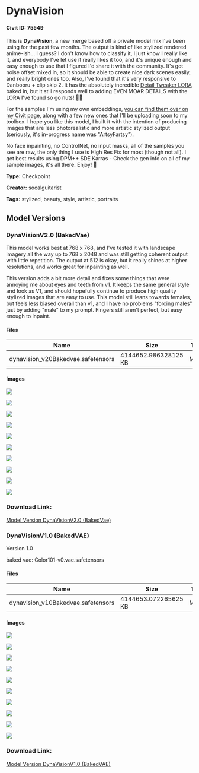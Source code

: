 # DynaVision

#### Civit ID: 75549

<p>This is <strong>DynaVision</strong>, a new merge based off a private model mix I've been using for the past few months. The output is kind of like stylized rendered anime-ish... I guess? I don't know how to classify it, I just know I really like it, and everybody I've let use it really likes it too, and it's unique enough and easy enough to use that I figured I'd share it with the community. It's got noise offset mixed in, so it should be able to create nice dark scenes easily, and really bright ones too. Also, I've found that it's very responsive to Danbooru + clip skip 2.  It has the absolutely incredible <a rel="ugc" href="https://civitai.com/models/58390/detail-tweaker-lora-lora">Detail Tweaker LORA</a> baked in, but it still responds well to adding EVEN MOAR DETAILS with the LORA I've found so go nuts! 🥜🥜</p><p></p><p>For the samples I'm using my own embeddings, <a rel="ugc" href="https://civitai.com/user/socalguitarist/models">you can find them over on my Civit page</a>, along with a few new ones that I'll be uploading soon to my toolbox. I hope you like this model, I built it with the intention of producing images that are less photorealistic and more artistic stylized output (seriously, it's in-progress name was "ArtsyFartsy"). </p><p></p><p>No face inpainting, no ControlNet, no input masks, all of the samples you see are raw, the only thing I use is High Res Fix for most (though not all). I get best results using DPM++ SDE Karras - Check the gen info on all of my sample images, it's all there.  Enjoy! 💖</p>

**Type:** Checkpoint

**Creator:** socalguitarist

**Tags:** stylized, beauty, style, artistic, portraits

## Model Versions

### DynaVisionV2.0 (BakedVae)

<p>This model works best at 768 x 768, and I've tested it with landscape imagery all the way up to 768 x 2048 and was still getting coherent output with little repetition.  The output at 512 is okay, but it really shines at higher resolutions, and works great for inpainting as well.</p><p>This version adds a bit more detail and fixes some things that were annoying me about eyes and teeth from v1. It keeps the same general style and look as V1, and should hopefully continue to produce high quality stylized images that are easy to use.  This model still leans towards females, but feels less biased overall than v1, and I have no problems "forcing males" just by adding "male" to my prompt. Fingers still aren't perfect, but easy enough to inpaint.  </p>

#### Files

| Name | Size | Type | Format | Download Url | AutoV1 | AutoV2 | SHA256 | CRC32 | BLAKE3 |
| --- | --- | --- | --- | --- | --- | --- | --- | --- | --- |
| dynavision_v20Bakedvae.safetensors | 4144652.986328125 KB | Model | SafeTensor | https://civitai.com/api/download/models/87888 | D139F73E | 3574EE4899 | 3574EE48997ACACE773FC09A61A11C8F7E30CE8E61127E457DBF8855B363EC89 | 659929C1 | 5FCE76194C053D202757004786D1E438A2D78E8AC8E6DF1CDE22846EF3B095B7 |

#### Images

<p><img src="https://image.civitai.com/xG1nkqKTMzGDvpLrqFT7WA/58152780-28e5-40a0-a066-a36912f157af/width=450/1008955.jpeg" /></p>

<p><img src="https://image.civitai.com/xG1nkqKTMzGDvpLrqFT7WA/efb5e391-6f34-4ebb-b486-7d6b62612388/width=450/1008976.jpeg" /></p>

<p><img src="https://image.civitai.com/xG1nkqKTMzGDvpLrqFT7WA/8697e35e-f686-400f-b022-00335ad38848/width=450/1008977.jpeg" /></p>

<p><img src="https://image.civitai.com/xG1nkqKTMzGDvpLrqFT7WA/43da847b-6808-4169-9f78-093a2c0f8444/width=450/1008978.jpeg" /></p>

<p><img src="https://image.civitai.com/xG1nkqKTMzGDvpLrqFT7WA/19f44e79-6fd2-4b5f-a02e-fed1c2162136/width=450/1008980.jpeg" /></p>

<p><img src="https://image.civitai.com/xG1nkqKTMzGDvpLrqFT7WA/0b2d50d7-0f58-4ba4-979c-99ab8a256462/width=450/1008990.jpeg" /></p>

<p><img src="https://image.civitai.com/xG1nkqKTMzGDvpLrqFT7WA/0f2188ce-5985-469a-a176-1604f4532c33/width=450/1008991.jpeg" /></p>

<p><img src="https://image.civitai.com/xG1nkqKTMzGDvpLrqFT7WA/13693bce-25a5-4abe-a85b-d668b671d698/width=450/1008995.jpeg" /></p>

<p><img src="https://image.civitai.com/xG1nkqKTMzGDvpLrqFT7WA/a18cde3b-5ba8-41b1-914c-5962c872a18a/width=450/1008996.jpeg" /></p>

<p><img src="https://image.civitai.com/xG1nkqKTMzGDvpLrqFT7WA/f8513589-3d88-4c16-9204-248af0f27163/width=450/1008997.jpeg" /></p>

### Download Link:

[Model Version DynaVisionV2.0 (BakedVae)](https://civitai.com/api/download/models/87888)

### DynaVisionV1.0 (BakedVAE)

<p>Version 1.0</p><p>baked vae: Color101-v0.vae.safetensors</p>

#### Files

| Name | Size | Type | Format | Download Url | AutoV1 | AutoV2 | SHA256 | CRC32 | BLAKE3 |
| --- | --- | --- | --- | --- | --- | --- | --- | --- | --- |
| dynavision_v10Bakedvae.safetensors | 4144653.072265625 KB | Model | SafeTensor | https://civitai.com/api/download/models/80287 | 8982409B | 60118A9B5E | 60118A9B5EBF4C47F46919E52F3CCDF5CE617E984D7E28348606B4C4C1234F13 | B2B3BC0F | 5774742517ACA33FAD007AD4D27063556819DAD274E8BA2AA51E5DDD98BED5A9 |

#### Images

<p><img src="https://image.civitai.com/xG1nkqKTMzGDvpLrqFT7WA/365a3717-48ec-4606-8b00-38d980f434c2/width=450/902306.jpeg" /></p>

<p><img src="https://image.civitai.com/xG1nkqKTMzGDvpLrqFT7WA/b322e2b2-2a09-4d16-874a-26ed069a9456/width=450/901676.jpeg" /></p>

<p><img src="https://image.civitai.com/xG1nkqKTMzGDvpLrqFT7WA/382f259b-db90-419c-a3e1-520be542727e/width=450/902240.jpeg" /></p>

<p><img src="https://image.civitai.com/xG1nkqKTMzGDvpLrqFT7WA/ecba4afa-1e22-4c71-8c2e-3b0e24114958/width=450/902310.jpeg" /></p>

<p><img src="https://image.civitai.com/xG1nkqKTMzGDvpLrqFT7WA/5ed8df7e-750a-486d-bc69-5eca3617ec45/width=450/902290.jpeg" /></p>

<p><img src="https://image.civitai.com/xG1nkqKTMzGDvpLrqFT7WA/53dce622-222e-4169-b1af-bf4a9e452d6f/width=450/902242.jpeg" /></p>

<p><img src="https://image.civitai.com/xG1nkqKTMzGDvpLrqFT7WA/176e109e-b084-4baf-aabd-922270810b8a/width=450/902244.jpeg" /></p>

<p><img src="https://image.civitai.com/xG1nkqKTMzGDvpLrqFT7WA/2e85ce25-b962-476d-a03a-67ccf0608f3c/width=450/902256.jpeg" /></p>

<p><img src="https://image.civitai.com/xG1nkqKTMzGDvpLrqFT7WA/5b60e0f7-cdbb-40b0-abed-863a62645ced/width=450/901679.jpeg" /></p>

<p><img src="https://image.civitai.com/xG1nkqKTMzGDvpLrqFT7WA/b8189c50-b8f0-4ba2-bdd3-67db500fc922/width=450/902355.jpeg" /></p>

### Download Link:

[Model Version DynaVisionV1.0 (BakedVAE)](https://civitai.com/api/download/models/80287)

